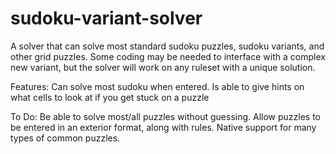 # sudoku-variant-solver
A solver that can solve most standard sudoku puzzles, sudoku variants, and other grid puzzles. Some coding may be needed to interface with a complex new variant, but the solver will work on any ruleset with a unique solution.

Features:
Can solve most sudoku when entered.
Is able to give hints on what cells to look at if you get stuck on a puzzle

To Do:
Be able to solve most/all puzzles without guessing.
Allow puzzles to be entered in an exterior format, along with rules.
Native support for many types of common puzzles.
